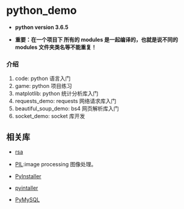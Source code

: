 # python_demo

- **python version 3.6.5**

- **重要：在一个项目下 所有的 modules 是一起编译的，也就是说不同的 modules 文件夹类名等不能重复！**

### 介绍

  1. code: python 语言入门
  2. game: python 项目练习
  3. matplotlib: python 统计分析库入门
  4. requests_demo: requests 网络请求库入门
  5. beautiful_soup_demo: bs4 网页解析库入门
  6. socket_demo: socket 库开发
  
## 相关库

- [rsa](https://pypi.org/project/rsa/)
- [PIL](https://pypi.org/project/Pillow/):image processing 图像处理。

- [PyInstaller](https://pypi.org/project/PyInstaller/)
- [pyintaller](http://www.pyinstaller.org)

- [PyMySQL](https://pypi.org/project/PyMySQL/)